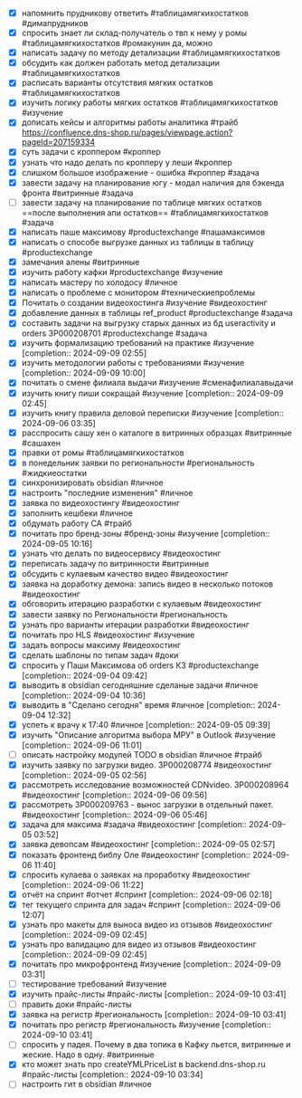 - [x] напомнить прудникову ответить #таблицамягкихостатков #димапрудников
- [x] спросить знает ли склад-получатель о твп к нему у ромы #таблицамягкихостатков #ромакунин
      да, можно
- [x] написать задачу по методу детализации #таблицамягкихостатков
- [x] обсудить как должен работать метод детализации #таблицамягкихостатков 
- [x] расписать варианты отсутствия мягких остатков #таблицамягкихостатков 
- [x] изучить логику работы мягких остатков #таблицамягкихостатков #изучение
- [x] дописать кейсы и алгоритмы работы аналитика #трайб
    https://confluence.dns-shop.ru/pages/viewpage.action?pageId=207159334  
- [x] суть задачи с кроппером #кроппер
- [x] узнать что надо делать по кропперу у леши #кроппер 
- [x] слишком большое изображение - ошибка #кроппер #задача 
- [x] завести задачу на планирование югу - модал наличия для бэкенда фронта #витринные #задача
- [ ] завести задачу на планирование по таблице мягких остатков ==после выполнения апи остатков== #таблицамягкихостатков #задача
- [x] написать паше максимову #productexchange #пашамаксимов
- [x] написать о способе выгрузке данных из таблицы в таблицу #productexchange
- [x] замечания алены #витринные
- [x] изучить работу кафки #productexchange #изучение
- [x] написать мастеру по холодосу #личное 
- [x] написать о проблеме с монитором #техническиепроблемы
- [x] Почитать о создании видеохостинга #изучение #видеохостинг 
- [x] добавление данных в таблицы ref_product #productexchange #задача
- [x] составить задачи на выгрузку старых данных из бд useractivity и orders ЗР000208701 #productexchange #задача 
- [x] изучить формализацию требований на практике #изучение [completion:: 2024-09-09 02:55]
- [x] изучить методологии работы с требованиями #изучение [completion:: 2024-09-09 10:00]
- [x] почитать о смене филиала выдачи #изучение #сменафилиалавыдачи
- [x] изучить книгу пиши сокращай #изучение [completion:: 2024-09-09 02:45]
- [x] изучить книгу правила деловой переписки #изучение [completion:: 2024-09-06 03:35]
- [x] расспросить сашу хен о каталоге в витринных образцах #витринные #сашахен
- [x] правки от ромы #таблицамягкихостатков 
- [x] в понедельник заявки по региональности #региональность #жидкиеостатки
- [x] синхронизировать obsidian #личное
- [x] настроить "последние изменения" #личное
- [x] заявка по видеохостингу #видеохостинг
- [x] заполнить кешбеки #личное
- [x] обдумать работу СА #трайб
- [x] почитать про бренд-зоны #бренд-зоны #изучение [completion:: 2024-09-05 10:16]
- [x] узнать что делать по видеосервису #видеохостинг
- [x] переписать задачу по витринности #витринные
- [x] обсудить с кулаевым качество видео #видеохостинг
- [x] заявка на доработку демона: запись видео в несколько потоков #видеохостинг
- [x] обговорить итерацию разработки с кулаевым #видеохостинг
- [x] завести заявку по Региональности #региональность 
- [x] узнать про варианты итерации разработки #видеохостинг
- [x] почитать про HLS #видеохостинг #изучение
- [x] задать вопросы максиму #видеохостинг
- [x] сделать шаблоны по типам задач #доки
- [x] спросить у Паши Максимова об orders КЗ #productexchange [completion:: 2024-09-04 09:42]
- [x] выводить в obsidian сегодняшние сделаные задачи #личное [completion:: 2024-09-04 10:36]
- [x] выводить в "Сделано сегодня" время  #личное [completion:: 2024-09-04 12:32]
- [x] успеть к врачу к 17:40 #личное [completion:: 2024-09-05 09:39]
- [x] изучить "Описание алгоритма выбора МРУ" в Outlook #изучение [completion:: 2024-09-06 11:01]
- [ ] описать настройку модулей TODO в obsidian #личное #трайб 
- [x] изучить заявку по загрузки видео. ЗР000208774 #видеохостинг [completion:: 2024-09-05 02:56]
- [x] рассмотреть исследование возможностей CDNvideo. ЗР000208964 #видеохостинг [completion:: 2024-09-06 09:56]
- [x] рассмотреть ЗР000209763 - вынос загрузки в отдельный пакет. #видеохостинг [completion:: 2024-09-06 05:46]
- [x] задача для максима #задача #видеохостинг [completion:: 2024-09-05 03:52]
- [x] заявка девопсам #видеохостинг [completion:: 2024-09-05 02:57]
- [x] показать фронтенд библу Оле #видеохостинг [completion:: 2024-09-06 11:40]
- [x] спросить кулаева о заявках на проработку #видеохостинг [completion:: 2024-09-06 11:22]
- [x] отчёт на спринт #отчет #спринт [completion:: 2024-09-06 02:18]
- [x] тег текущего спринта для задач #спринт [completion:: 2024-09-06 12:07]
- [x] узнать про макеты для выноса видео из отзывов #видеохостинг [completion:: 2024-09-09 02:45]
- [x] узнать про валидацию для видео из отзывов #видеохостинг [completion:: 2024-09-09 02:45]
- [x] почитать про микрофронтенд #изучение [completion:: 2024-09-09 03:31]
- [ ] тестирование требований #изучение 
- [x] изучить прайс-листы #прайс-листы [completion:: 2024-09-10 03:41]
- [ ] править доки #прайс-листы 
- [x] заявка на регистр #региональность [completion:: 2024-09-10 03:41]
- [x] почитать про регистр #региональность #изучение [completion:: 2024-09-10 03:41]
- [ ] спросить у падея. Почему в два топика в Кафку льется, витринные и жеские. Надо в одну. #витринные 
- [x] кто может знать про createYMLPriceList в backend.dns-shop.ru #прайс-листы [completion:: 2024-09-10 03:34]
- [ ] настроить гит в obsidian #личное 